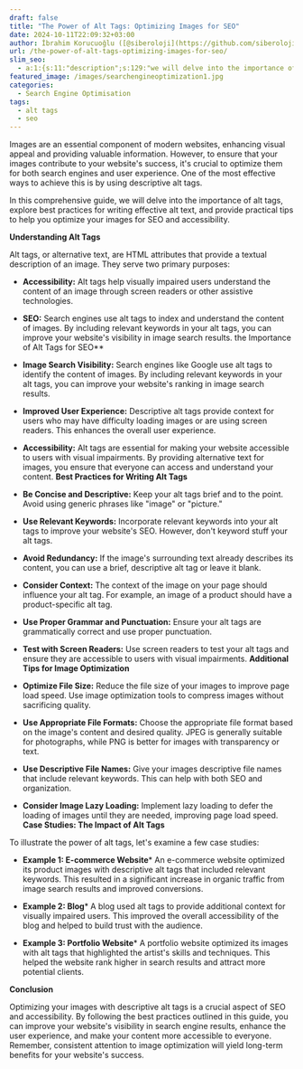 ```yaml
---
draft: false
title: "The Power of Alt Tags: Optimizing Images for SEO"
date: 2024-10-11T22:09:32+03:00
author: İbrahim Korucuoğlu ([@siberoloji](https://github.com/siberoloji))
url: /the-power-of-alt-tags-optimizing-images-for-seo/
slim_seo:
  - a:1:{s:11:"description";s:129:"we will delve into the importance of alt tags, provide practical tips to help you optimize your images for SEO and accessibility.";}
featured_image: /images/searchengineoptimization1.jpg
categories:
  - Search Engine Optimisation
tags:
  - alt tags
  - seo
---
```

Images are an essential component of modern websites, enhancing visual appeal and providing valuable information. However, to ensure that your images contribute to your website's success, it's crucial to optimize them for both search engines and user experience. One of the most effective ways to achieve this is by using descriptive alt tags.

In this comprehensive guide, we will delve into the importance of alt tags, explore best practices for writing effective alt text, and provide practical tips to help you optimize your images for SEO and accessibility.

**Understanding Alt Tags**

Alt tags, or alternative text, are HTML attributes that provide a textual description of an image. They serve two primary purposes:
* **Accessibility:** Alt tags help visually impaired users understand the content of an image through screen readers or other assistive technologies.

* **SEO:** Search engines use alt tags to index and understand the content of images. By including relevant keywords in your alt tags, you can improve your website's visibility in image search results.
the Importance of Alt Tags for SEO**
* **Image Search Visibility:** Search engines like Google use alt tags to identify the content of images. By including relevant keywords in your alt tags, you can improve your website's ranking in image search results.

* **Improved User Experience:** Descriptive alt tags provide context for users who may have difficulty loading images or are using screen readers. This enhances the overall user experience.

* **Accessibility:** Alt tags are essential for making your website accessible to users with visual impairments. By providing alternative text for images, you ensure that everyone can access and understand your content.
**Best Practices for Writing Alt Tags**
* **Be Concise and Descriptive:** Keep your alt tags brief and to the point. Avoid using generic phrases like "image" or "picture."

* **Use Relevant Keywords:** Incorporate relevant keywords into your alt tags to improve your website's SEO. However, don't keyword stuff your alt tags.

* **Avoid Redundancy:** If the image's surrounding text already describes its content, you can use a brief, descriptive alt tag or leave it blank.

* **Consider Context:** The context of the image on your page should influence your alt tag. For example, an image of a product should have a product-specific alt tag.

* **Use Proper Grammar and Punctuation:** Ensure your alt tags are grammatically correct and use proper punctuation.

* **Test with Screen Readers:** Use screen readers to test your alt tags and ensure they are accessible to users with visual impairments.
**Additional Tips for Image Optimization**
* **Optimize File Size:** Reduce the file size of your images to improve page load speed. Use image optimization tools to compress images without sacrificing quality.

* **Use Appropriate File Formats:** Choose the appropriate file format based on the image's content and desired quality. JPEG is generally suitable for photographs, while PNG is better for images with transparency or text.

* **Use Descriptive File Names:** Give your images descriptive file names that include relevant keywords. This can help with both SEO and organization.

* **Consider Image Lazy Loading:** Implement lazy loading to defer the loading of images until they are needed, improving page load speed.
**Case Studies: The Impact of Alt Tags**

To illustrate the power of alt tags, let's examine a few case studies:
* **Example 1: E-commerce Website*** An e-commerce website optimized its product images with descriptive alt tags that included relevant keywords. This resulted in a significant increase in organic traffic from image search results and improved conversions.

* **Example 2: Blog*** A blog used alt tags to provide additional context for visually impaired users. This improved the overall accessibility of the blog and helped to build trust with the audience.

* **Example 3: Portfolio Website*** A portfolio website optimized its images with alt tags that highlighted the artist's skills and techniques. This helped the website rank higher in search results and attract more potential clients.

**Conclusion**

Optimizing your images with descriptive alt tags is a crucial aspect of SEO and accessibility. By following the best practices outlined in this guide, you can improve your website's visibility in search engine results, enhance the user experience, and make your content more accessible to everyone. Remember, consistent attention to image optimization will yield long-term benefits for your website's success.
